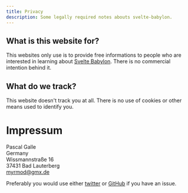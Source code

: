 ```yaml
---
title: Privacy
description: Some legally required notes abouts svelte-babylon.
---
```


## What is this website for?

This websites only use is to provide free informations to people who are interested in learning about [Svelte Babylon](https://github.com/Myrmod/svelte-babylon). There is no commercial intention behind it.

## What do we track?

This website doesn't track you at all.
There is no use of cookies or other means used to identify you.

# Impressum

Pascal Galle<br>
Germany<br>
Wissmannstraße 16<br>
37431 Bad Lauterberg<br>
myrmod@gmx.de<br>

Preferably you would use either [twitter](https://twitter.com/myrmod) or [GitHub](https://github.com/Myrmod/svelte-babylon/issues) if you have an issue.
